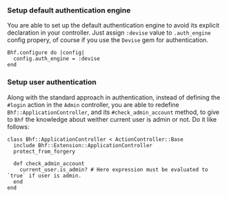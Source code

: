 ### Setup default authentication engine

You are able to set up the default authentication engine to avoid its explicit declaration in your controller.
Just assign `:devise` value to `.auth_engine` config propery, of course if you use the `Devise` gem for
authentication.

    Bhf.configure do |config|
      config.auth_engine = :devise
    end

### Setup user authentication

Along with the standard approach in authentication, instead of defining the `#login` action in the
`Admin` controller, you are able to redefine `Bhf::ApplicationController`, and its `#check_admin_account` 
method, to give to `Bhf` the knowledge about weither current user is admin or not. Do it like follows:

    class Bhf::ApplicationController < ActionController::Base
      include Bhf::Extension::ApplicationController
      protect_from_forgery

      def check_admin_account
        current_user.is_admin? # Here expression must be evaluated to `true` if user is admin.
      end
    end

